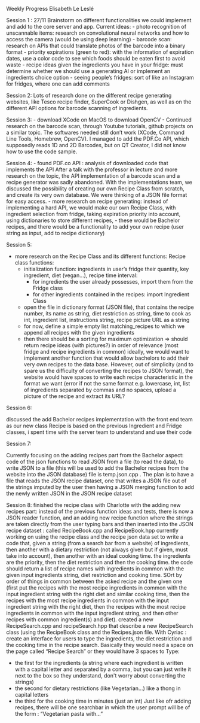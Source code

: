 Weekly Progress Elisabeth Le Leslé
  
Session 1 : 27/11
   Brainstorm on different functionalities we could implement and add to the core server and app.
   Current ideas: 
    - photo recognition of unscannable items: research on convolutional neural networks and how to access the camera
      (would be using deep learning)
    - barcode scan: research on APIs that could translate photos of the barcode into a binary format
    - priority expirations (green to red): with the information of expiration dates, use a color code to see which foods should be eaten first to avoid waste
    - recipe ideas given the ingredients you have in your fridge: must determine whether we should use a generating AI or implement an ingredients choice option 
    - seeing people’s fridges: sort of like an Instagram for fridges, where one can add comments

Session 2: 
Lots of research done on the different recipe generating websites, like Tesco recipe finder, SuperCook or Dishgen, as well as on the different API options for barcode scanning of ingredients.

Session 3:
    - download XCode on MacOS to download OpenCV 
    - Continued research on the barcode scan, through Youtube tutorials, github projects on a similar topic. The softwares needed still don’t work (XCode, Command Line Tools, Homebrew, OpenCV). I managed to add the PDF.Co API, which supposedly reads 1D and 2D Barcodes, but on QT Creator, I did not know how to use the code sample. 

Session 4:
    - found PDF.co API : analysis of downloaded code that implements the API
    After a talk with the professor in lecture and more research on the topic, the API implementation of a barcode scan and a recipe generator was sadly abandoned. With the implementations team, we discussed the possibility of creating our own Recipe Class from scratch, and create its very own database. We were thinking of a JSON file format for easy access.
    - more research on recipe generating: instead of implementing a hard API, we would make our own Recipe Class, with ingredient selection from fridge, taking expiration priority into account, using dictionaries to store different recipes, 
    - these would be Bachelor recipes, and there would be a functionality to add your own recipe (user string as input, add to recipe dictionary)
    

Session 5:
- more research on the Recipe Class and its different functions:
  Recipe class functions:
  - initialization function: ingredients in user’s fridge their quantity, key ingredient, diet (vegan…), recipe time interval:
    - for ingredients the user already possesses, import them from the Fridge class
    - for other ingredients contained in the recipes: import Ingredient Class
  - open the file in dictionary format (JSON file), that contains the recipe number, its name as string, diet restriction as string, time to cook as int, ingredient list, instructions string, recipe picture URL as a string 
  - for now, define a simple empty list matching_recipes to which we append all recipes with the given ingredients
  - then there should be a sorting for maximum optimization
  => should return recipe ideas (with pictures?) in order of relevance (most fridge and recipe ingredients in common)
ideally, we would want to implement another function that would allow bachelors to add their very own recipes to the data base. However, out of simplicity (and to spare us the difficulty of converting the recipes to JSON format), the website would have spaces to write each recipe characteristic in the format we want (error if not the same format e.g. lowercase, int, list of ingredients separated by commas and no spaces, upload a picture of the recipe and extract its URL?

Session 6:

discussed the add Bachelor recipes implementation with the front end team
as our new class Recipe is based on the previous Ingredient and Fridge classes, i spent time with the server team to understand and use their code

Session 7: 

Currently focusing on the adding recipes part from the Bachelor aspect: code of the json functions to read JSON from a file (to read the data), to write JSON to a file (this will be used to add the Bachelor recipes from the website into the JSON database)
file is temp.json.cpp . 
The plan is to have a file that reads the JSON recipe dataset, one that writes a JSON file out of the strings imputed by the user
then having a JSON merging function to add the newly written JSON in the JSON recipe dataset

Session 8:
finished the recipe class with Charlotte with the adding new recipes part: instead of the previous function ideas and tests, there is now a JSON reader function, and an adding  new recipe function where the strings are taken directly from the user typing bars and then inserted into the JSON recipe dataset : called RecipeBook.cpp and RecipeBook.hpp
currently working on using the recipe class and the recipe json data set to write a code that, given a string (from a search bar from a website) of ingredients, then another with a dietary restriction (not always given but if given, must take into account), then another with an ideal cooking time. the ingredients are the priority, then the diet restriction and then the cooking time. the code should return a list of recipe names with ingredients in common with the given input ingredients string, diet restriction and cooking time. SOrt by order of things in common between the asked recipe and the given one (first put the recipes with the most recipe ingredients in common with the input ingredient string with the right diet and similar cooking time, then the recipes with the most recipe ingredients in common with the input ingredient string with the right diet, then the recipes with the most recipe ingredients in common with the input ingredient string, and then other recipes with common ingredient(s) and diet). 
created a new RecipeSearch.cpp and recipeSearch.hpp that describe a new RecipeSearch class (using the RecipeBook class and the Recipes.json file. With Cyriac : create an interface for users to type the ingredients, the diet restriction  and the cooking time in the recipe search. Basically they would need a space on the page called “Recipe Search” or they would have 3 spaces to Type:
- the first for the ingredients (a string where each ingredient is written with a capital letter and separated by a comma, but you can just write it next to the box so they understand, don't worry about converting the strings)
- the second for dietary restrictions (like Vegetarian…) like a thong in capital letters
- the third for the cooking time in minutes (just an int)
Just like ofr adding recipes, there will be one searchbar in which the user prompt will be of the form : “Vegetarian pasta with…”




